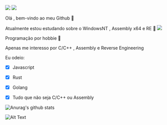 ![](https://www.gentoo.org/assets/img/badges/gentoo-badge2.png) ![](https://img.shields.io/badge/-c++-blue?logo=c%2B%2B&style=flat)



Olá , bem-vindo ao meu Github 👋 

Atualmente estou estudando sobre o WindowsNT , Assembly x64 e RE 🙇 ![](https://i.pinimg.com/originals/df/d3/ab/dfd3ab568b72ddb2e4f118df5165790a.gif)

Programação por hobbie 🙏

Apenas me interesso por C/C++ , Assembly e Reverse Engineering 

Eu odeio:

- [x] Javascript
- [x] Rust
- [x] Golang
- [x] Tudo que não seja C/C++ ou Assembly


![Anurag's github stats](https://github-readme-stats.vercel.app/api?username=KB1te&show_icons=true&theme=dracula)

![Alt Text](https://pa1.narvii.com/7455/fa4eec4452ed146d1f920206e65f5875e4afd1afr1-540-229_hq.gif) 

